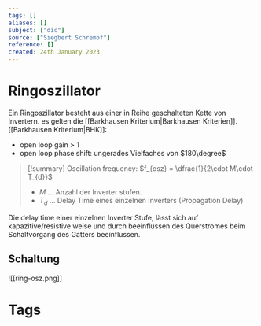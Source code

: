 ```yaml
---
tags: []
aliases: []
subject: ["dic"]
source: ["Siegbert Schremof"]
reference: []
created: 24th January 2023
---
```


# Ringoszillator

Ein Ringoszillator besteht aus einer in Reihe geschalteten Kette von Invertern. es gelten die [[Barkhausen Kriterium|Barkhausen Kriterien]].
[[Barkhausen Kriterium|BHK]]:
- open loop gain > 1
- open loop phase shift: ungerades Vielfaches von $180\degree$

>[!summary] Oscillation frequency: $f_{osz} = \dfrac{1}{2\cdot M\cdot T_{d}}$
> - $M$ ... Anzahl der Inverter stufen.
> - $T_{d}$ ... Delay Time eines einzelnen Inverters (Propagation Delay)

Die delay time einer einzelnen Inverter Stufe, lässt sich auf kapazitive/resistive weise und durch beeinflussen des Querstromes beim Schaltvorgang des Gatters beeinflussen. 

## Schaltung
![[ring-osz.png]]

# Tags
